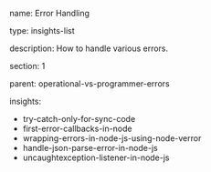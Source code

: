 name: Error Handling

type: insights-list

description: How to handle various errors.

section: 1

parent: operational-vs-programmer-errors

insights:
  - try-catch-only-for-sync-code
  - first-error-callbacks-in-node
  - wrapping-errors-in-node-js-using-node-verror
  - handle-json-parse-error-in-node-js
  - uncaughtexception-listener-in-node-js
